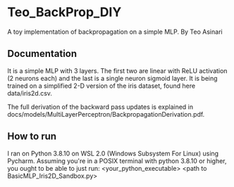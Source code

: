 # Teo_BackProp_DIY
A toy implementation of backpropagation on a simple MLP. By Teo Asinari

## Documentation
It is a simple MLP with 3 layers. The first two are linear with ReLU activation (2 neurons each) and the last is a single neuron sigmoid layer. 
It is being trained on a simplified 2-D version of the iris dataset, found here data/iris2d.csv.

The full derivation of the backward pass updates is explained in docs/models/MultiLayerPerceptron/BackpropagationDerivation.pdf.

## How to run
I ran on Python 3.8.10 on WSL 2.0 (Windows Subsystem For Linux) using Pycharm. Assuming you're in a POSIX terminal with python 3.8.10 or higher, you ought to be able to just run:
<your_python_executable> <path to BasicMLP_Iris2D_Sandbox\.py>
